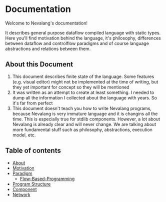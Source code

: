 # Documentation

Welcome to Nevalang's documentation!

It describes general purpose dataflow compiled language with static types. Here you'll find motivation behind the language, it's philosophy, differences between dataflow and controlflow paradigms and of course language abstractions and relations between them.

## About this Document

1. This document describes finite state of the language. Some features (e.g. visual editor) might not be implemented at the time of writing, but they yet important for concept so they will be mentioned
2. It was written as an attempt to create at least something. I needed to dump all the information I collected about the language with years. So it's far from perfect
3. This document doesn't teach you how to write Nevalang programs, because Nevalang is very immature language and it is changins all the time. This is especially true for stdlib components. However, a lot about Nevalang is already clear and will never change. We are talking about more fundamental stuff such as philosophy, abstractions, execution model, etc.

## Table of contents

- [About](./about.md)
- [Motivation](./motivation.md)
- [Paradigm](./paradigm.md)
  - [Flow-Based-Programming](./fbp.md)
- [Program Structure](./program_structure.md)
- [Component](./component.md)
- [Network](./component.md)
